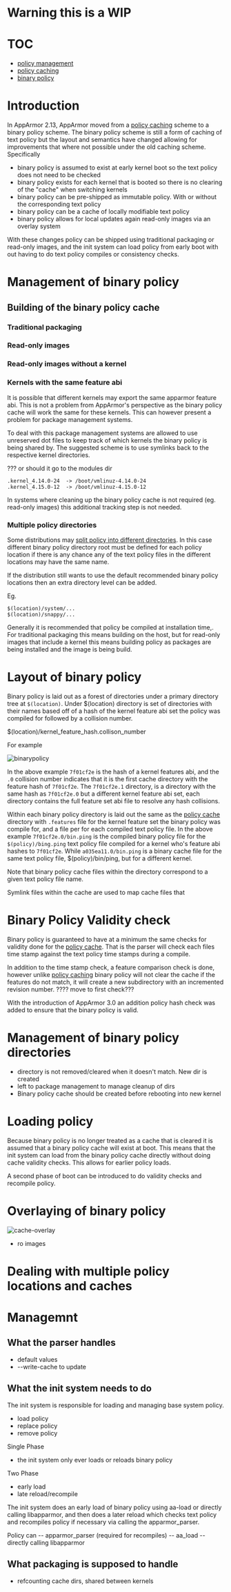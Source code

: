 # Warning this is a WIP

# TOC
- [policy management](Apparmorpolicymanagement)
- [policy caching](Apparmorpolicycache)
- [binary policy](Apparmorbinarypolicy)

# Introduction

In AppArmor 2.13, AppArmor moved from a [policy caching](Apparmorpolicycache) scheme to a binary policy scheme. The binary policy scheme is still a form of caching of text policy but the layout and semantics have changed allowing for improvements that where not possible under the old caching scheme. Specifically

- binary policy is assumed to exist at early kernel boot so the text policy does not need to be checked
- binary policy exists for each kernel that is booted so there is no clearing of the "cache" when switching kernels
- binary policy can be pre-shipped as immutable policy. With or without the corresponding text policy
- binary policy can be a cache of locally modifiable text policy
- binary policy allows for local updates again read-only images via an overlay system

With these changes policy can be shipped using traditional packaging or read-only images, and the init system can load policy from early boot with out having to do text policy compiles or consistency checks. 

# Management of binary policy

## Building of the binary policy cache

### Traditional packaging

### Read-only images

### Read-only images without a kernel

### Kernels with the same feature abi

It is possible that different kernels may export the same apparmor feature abi. This is not a problem from AppArmor's perspective as the binary policy cache will work the same for these kernels. This can however present a problem for package management systems.

To deal with this package management systems are allowed to use unreserved dot files to keep track of which kernels the binary policy is being shared by. The suggested scheme is to use symlinks back to the respective kernel directories.

??? or should it go to the modules dir

    .kernel_4.14.0-24  -> /boot/vmlinuz-4.14.0-24
    .kernel_4.15.0-12  -> /boot/vmlinuz-4.15.0-12

In systems where cleaning up the binary policy cache is not required (eg. read-only images) this additional tracking step is not needed.




### Multiple policy directories

Some distributions may [split policy into different directories](Apparmorpolicymanagement). In this case different binary policy directory root must be defined for each policy location if there is any chance any of the text policy files in the different locations may have the same name.

If the distribution still wants to use the default recommended binary policy locations then an extra directory level can be added.

Eg.

    $(location)/system/...
    $(location)/snappy/...



Generally it is recommended that policy be compiled at installation time,. For traditional packaging this means building on the host, but for read-only images that include a kernel this means building policy as packages are being installed and the image is being build.


# Layout of binary policy

Binary policy is laid out as a forest of directories under a primary directory tree at ```$(location)```. Under $(location) directory is set of directories with their names based off of a hash of the kernel feature abi set the policy was compiled for followed by a collision number.

   $(location)/kernel_feature_hash.collison_number

For example

![binarypolicy](/uploads/983cea25b0ebd22dc2eed9523096dbf4/binarypolicy.png)

In the above example ```7f01cf2e``` is the hash of a kernel features abi, and the ```.0``` collision number indicates that it is the first cache directory with the feature hash of ```7f01cf2e```. The ```7f01cf2e.1``` directory, is a directory with the same hash as ```7f01cf2e.0``` but a different kernel feature abi set, each directory contains the full feature set abi file to resolve any hash collisions.

Within each binary policy directory is laid out the same as the [policy cache](Apparmorpolicycache) directory with ```.features``` file for the kernel feature set the binary policy was compile for, and a file per for each compiled text policy file. In the above example ```7f01cf2e.0/bin.ping``` is the compiled binary policy file for the ```$(policy)/bing.ping``` text policy file compiled for a kernel who's feature abi hashes to ```7f01cf2e```. While ```a035ea11.0/bin.ping``` is a binary cache file for the same text policy file, $(policy)/bin/ping, but for a different kernel.

Note that binary policy cache files within the directory correspond to a given text policy file name.

Symlink files within the cache are used to map cache files that 

# Binary Policy Validity check

Binary policy is guaranteed to have at a minimum the same checks for validity done for the [policy cache](Apparmorpolicycache). That is the parser will check each files time stamp against the text policy time stamps during a compile.

In addition to the time stamp check, a feature comparison check is done, however unlike [policy caching](Apparmorpolicycache) binary policy will not clear the cache if the features do not match, it will create a new subdirectory with an incremented revision number.
???? move to first check???

With the introduction of AppArmor 3.0 an addition policy hash check was added to ensure that the binary policy is valid.

# Management of binary policy directories
- directory is not removed/cleared when it doesn't match. New dir is created
- left to package management to manage cleanup of dirs
- Binary policy cache should be created before rebooting into new kernel

# Loading policy

Because binary policy is no longer treated as a cache that is cleared it is assumed that a binary policy cache will exist at boot. This means that the init system can load from the binary policy cache directly without doing cache validity checks. This allows for earlier policy loads.

A second phase of boot can be introduced to do validity checks and recompile policy.


# Overlaying of binary policy

![cache-overlay](/uploads/03d11d02d539af5135084d9f1aafc5b9/cache-overlay.png)


- ro images


# Dealing with multiple policy locations and caches


# Managemnt

## What the parser handles

- default values
- --write-cache to update

## What the init system needs to do

The init system is responsible for loading and managing base system policy.
- load policy
- replace policy
- remove policy

Single Phase
- the init system only ever loads or reloads binary policy

Two Phase
- early load
- late reload/recompile

The init system does an early load of binary policy using aa-load or directly calling libapparmor, and then does a later reload which checks text policy and recompiles policy if necessary via calling the apparmor_parser.

Policy can 
-- apparmor_parser (required for recompiles)
-- aa_load
-- directly calling libapparmor

## What packaging is supposed to handle

- refcounting cache dirs, shared between kernels
